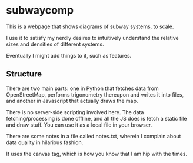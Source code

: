 
# subwaycomp

This is a webpage that shows diagrams of subway systems, to scale.

I use it to satisfy my nerdly desires to intuitively understand the relative
sizes and densities of different systems.

Eventually I might add things to it, such as features.

## Structure

There are two main parts: one in Python that fetches data from OpenStreetMap,
performs trigonometry thereupon and writes it into files, and another in
Javascript that actually draws the map.

There is no server-side scripting involved here. The data fetching/processing is
done offline, and all the JS does is fetch a static file and draw stuff. You can
use it as a local file in your browser.

There are some notes in a file called notes.txt, wherein I complain about data
quality in hilarious fashion.

It uses the canvas tag, which is how you know that I am hip with the times.
